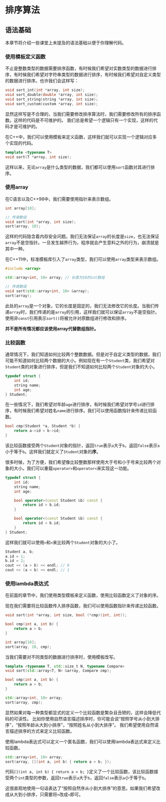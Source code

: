 # 排序算法

## 语法基础

本章节将介绍一些课堂上未提及的语法基础以便于你理解代码。

### 使用模板定义函数

不止是整数类型的数据需要排序函数，有时候我们希望对实数类型的数据进行排序，有时候我们希望对字符串类型的数据进行排序，有时候我们希望对自定义类型的数据进行排序。也许我们会这样写：

```cpp
void sort_int(int *array, int size);
void sort_double(double *array, int size);
void sort_string(string *array, int size);
void sort_custom(custom *array, int size);
```

显然这样写是不合理的，当我们需要修改排序算法时，我们需要修改所有的排序函数。这样的代码是不可维护的。
我们总是希望一个逻辑只有一个实现，这样的代码才是可维护的。

在C++中，我们可以使用模板来定义函数，这样我们就可以实现一个逻辑对应多个实现的代码。

```cpp
template <typename T>
void sort(T *array, int size);
```

这样以来，无论`array`是什么类型的数据，我们都可以使用`sort`函数对其进行排序。

### 使用array

在C语言以及C++98中，我们需要使用指针来表示数组。
    
```cpp
int array[10];

// 传递数组
void sort(int *array, int size);
sort(array, 10);
```

这样的代码隐含着内存安全问题。我们无法保证`array`的长度是`size`，也无法保证`array`不是空指针。一旦发生越界行为，程序就会产生意料之外的行为，崩溃就是其中一种。

在C++11中，标准模板库引入了`array`类型，我们可以使用`array`类型来表示数组。

```cpp
#include <array>

std::array<int, 10> array; // 长度为10的int数组

// 传递数组
void sort(std::array<int, 10> &array);
sort(array);
```

此处的`array`是一个对象，它的长度是固定的，我们无法修改它的长度。当我们传递`array`时，我们传递的是`array`的引用，这样我们就可以保证`array`不是空指针。使用非`const`引用表示`sort()`将被允许对原数组进行修改和排序。

**并不是所有情况都应该使用array代替数组指针。**

### 比较函数

通常情况下，我们知道如何比较两个整数数据。但是对于自定义类型的数据，我们可能不知道如何比较两个数据的大小。例如现在有一个`Student`类，我们希望对`Student`类的对象进行排序，但是我们不知道如何比较两个`Student`对象的大小。

```cpp
typedef struct {
    int id;
    string name;
    int age;
} Student;
```

在一些情况下，我们希望对年龄`age`进行排序，有时候我们希望对学号`id`进行排序，有时候我们希望对姓名`name`进行排序。我们可以使用函数指针来传递比较函数。

```cpp
bool cmp(Student *a, Student *b) {
    return a->id > b->id;
}
```

该比较函数接受两个`Student`对象的指针，返回`true`表示`a`大于`b`，返回`false`表示`a`小于等于`b`。这样我们就定义了`Student`对象的**序**。

很多时候，为了方便，我们希望像比较整数那样使用大于号和小于号来比较两个对象的大小。我们可以重载`operator>`和`operator<`来实现这一功能。

```cpp
typedef struct {
    int id;
    string name;
    int age;

    bool operator>(const Student &b) const {
        return id > b.id;
    }

    bool operator<(const Student &b) const {
        return id < b.id;
    }
} Student;
```

这样我们就可以使用`>`和`<`来比较两个`Student`对象的大小了。

```cpp
Student a, b;
a.id = 1;
b.id = 2;
cout << (a > b) << endl; // 0
cout << (a < b) << endl; // 1
```

### 使用lambda表达式

在前面的章节中，我们使用类型模板来定义函数，使用比较函数定义了对象的序。

现在我们需要将比较函数传入排序函数，我们可以使用函数指针来传递比较函数。

```cpp
void sort(int *array, int size, bool (*cmp)(int, int));

bool cmp(int a, int b) {
    return a > b;
}

int array[10];
sort(array, 10, cmp);
```

当我们需要对不同类型的数据进行排序时，使用模板改写。

```cpp
template <typename T, std::size_t N, typename Compare>
void sort(std::array<T, N> &array, Compare cmp);

bool cmp(int a, int b) {
    return a > b;
}

std::array<int, 10> array;
sort(array, cmp);
```

显然如果对每一种类型都显式的定义一个比较函数是繁杂且丑陋的，这样会降低代码的可读性。
比如你使用自然语言描述排序时，你可能会说“按照学号从小到大排序”，“按照年龄从大到小排序”，“按照姓名从小到大排序”。
我们希望使用自然语言描述排序的方式来定义比较函数。

使用lambda表达式可以定义一个匿名函数，我们可以使用lambda表达式来定义比较函数。

```cpp
std::array<int, 10> array;
sort(array, [](int a, int b) { return a > b; });
```

代码`[](int a, int b) { return a > b; }`定义了一个比较函数，该比较函数接受两个`int`类型的参数，返回`true`表示`a`大于`b`，返回`false`表示`a`小于等于`b`。

这很直观地使用一句话表达了“按照自然序从小到大排序”的意思。如果我们希望改成从大到小排序，只需要将`>`改成`<`即可。

